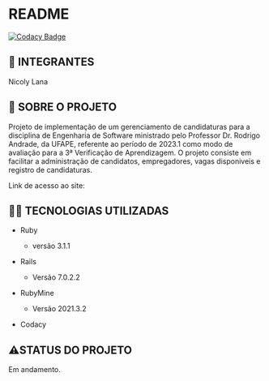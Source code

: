 # README
[![Codacy Badge](https://app.codacy.com/project/badge/Grade/2a438686f8c647c0a3529ded05be524e)](https://app.codacy.com/gh/NicolyLana/Terceira-VA-ES/dashboard?utm_source=gh&utm_medium=referral&utm_content=&utm_campaign=Badge_grade)
## 🤵 INTEGRANTES

Nicoly Lana

## 📕 SOBRE O PROJETO

Projeto de implementação de um gerenciamento de candidaturas para a disciplina de Engenharia de Software ministrado pelo Professor Dr. Rodrigo Andrade, da UFAPE, referente ao período de 2023.1 como modo de avaliação para a 3ª Verificação de Aprendizagem. O projeto consiste em facilitar a administração de candidatos, empregadores, vagas disponiveis e registro de candidaturas.

Link de acesso ao site: 

## 👩‍💻 TECNOLOGIAS UTILIZADAS

- Ruby
    - versão 3.1.1

- Rails
    - Versão 7.0.2.2

- RubyMine
    - Versão 2021.3.2

- Codacy

## ⚠️STATUS DO PROJETO

Em andamento.